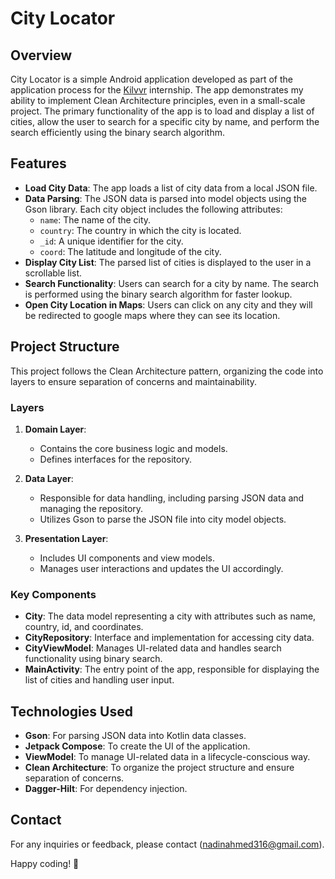 # City Locator

## Overview

City Locator is a simple Android application developed as part of the application process for the [Kilvvr](https://www.klivvr.com/) internship. The app demonstrates my ability to implement Clean Architecture principles, even in a small-scale project. The primary functionality of the app is to load and display a list of cities, allow the user to search for a specific city by name, and perform the search efficiently using the binary search algorithm.

## Features

- **Load City Data**: The app loads a list of city data from a local JSON file.
- **Data Parsing**: The JSON data is parsed into model objects using the Gson library. Each city object includes the following attributes:
  - `name`: The name of the city.
  - `country`: The country in which the city is located.
  - `_id`: A unique identifier for the city.
  - `coord`: The latitude and longitude of the city.
- **Display City List**: The parsed list of cities is displayed to the user in a scrollable list.
- **Search Functionality**: Users can search for a city by name. The search is performed using the binary search algorithm for faster lookup.
- **Open City Location in Maps**: Users can click on any city and they will be redirected to google maps where they can see its location.

## Project Structure

This project follows the Clean Architecture pattern, organizing the code into layers to ensure separation of concerns and maintainability.

### Layers

1. **Domain Layer**:
   - Contains the core business logic and models.
   - Defines interfaces for the repository.

2. **Data Layer**:
   - Responsible for data handling, including parsing JSON data and managing the repository.
   - Utilizes Gson to parse the JSON file into city model objects.

3. **Presentation Layer**:
   - Includes UI components and view models.
   - Manages user interactions and updates the UI accordingly.

### Key Components

- **City**: The data model representing a city with attributes such as name, country, id, and coordinates.
- **CityRepository**: Interface and implementation for accessing city data.
- **CityViewModel**: Manages UI-related data and handles search functionality using binary search.
- **MainActivity**: The entry point of the app, responsible for displaying the list of cities and handling user input.

## Technologies Used

- **Gson**: For parsing JSON data into Kotlin data classes.
- **Jetpack Compose**: To create the UI of the application.
- **ViewModel**: To manage UI-related data in a lifecycle-conscious way.
- **Clean Architecture**: To organize the project structure and ensure separation of concerns.
- **Dagger-Hilt**: For dependency injection.

## Contact
For any inquiries or feedback, please contact (nadinahmed316@gmail.com).

Happy coding! 🚀

